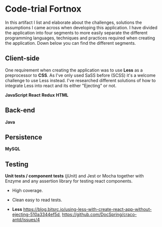 # Code-trial Fortnox
In this artifact I list and elaborate about the challenges, solutions the assumptions I came across when developing this application. I have divided the application into four segments to more easily separate the different programming languages, techniques and practices required when creating the application. Down below you can find the different segments.

## Client-side
One requirement when creating the application was to use **Less** as a preprocessor to **CSS**.
As I've only used SaSS before (SCSS) it's a welcome challenge to use Less instead. 
I've researched different solutions of how to integrate Less into react and its either "Ejecting" or not.

**JavaScript**
**React**
**Redux**
**HTML**


## Back-end
**Java**

## Persistence
**MySQL**

## Testing
**Unit tests / component tests** (jUnit) and Jest or Mocha together with Enzyme and any assertion library for testing react components.
* High coverage.
* Clean easy to read tests.

* **Less** https://blog.bitsrc.io/using-less-with-create-react-app-without-ejecting-510a3344ef5d, https://github.com/DocSpring/craco-antd/issues/4